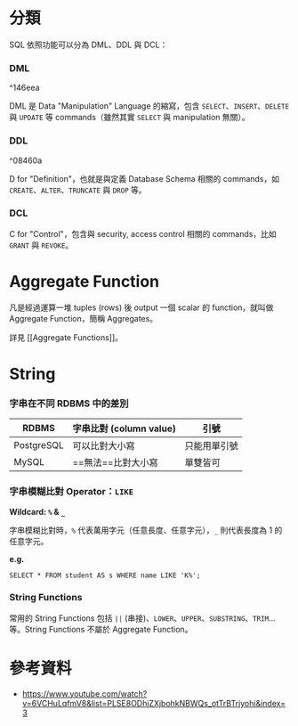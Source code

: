 # 分類

SQL 依照功能可以分為 DML、DDL 與 DCL：

### DML

^146eea

DML 是 Data "Manipulation" Language 的縮寫，包含 `SELECT`、`INSERT`、`DELETE` 與 `UPDATE` 等 commands（雖然其實 `SELECT` 與 manipulation 無關）。

### DDL

^08460a

D for "Definition"，也就是與定義 Database Schema 相關的 commands，如 `CREATE`、`ALTER`、`TRUNCATE` 與 `DROP` 等。

### DCL

C for "Control"，包含與 security, access control 相關的 commands，比如 `GRANT` 與 `REVOKE`。

# Aggregate Function

凡是經過運算一堆 tuples (rows) 後 output 一個 scalar 的 function，就叫做 Aggregate Function，簡稱 Aggregates。

詳見 [[Aggregate Functions]]。

# String

### 字串在不同 RDBMS 中的差別

| **RDBMS** | **字串比對 (column value)** | **引號** |
| ---- | ---- | ---- |
| PostgreSQL | 可以比對大小寫| 只能用單引號 |
| MySQL | ==無法==比對大小寫 | 單雙皆可 |

### 字串模糊比對 Operator：`LIKE`

**Wildcard: `%` & `_`**

字串模糊比對時，`%` 代表萬用字元（任意長度、任意字元），`_` 則代表長度為 1 的任意字元。

**e.g.**

```PostgreSQL
SELECT * FROM student AS s WHERE name LIKE 'K%';
```

### String Functions

常用的 String Functions 包括 `||` (串接)、`LOWER`、`UPPER`、`SUBSTRING`、`TRIM`... 等。String Functions 不屬於 Aggregate Function。

# 參考資料

- <https://www.youtube.com/watch?v=6VCHuLqfmV8&list=PLSE8ODhjZXjbohkNBWQs_otTrBTrjyohi&index=3>
